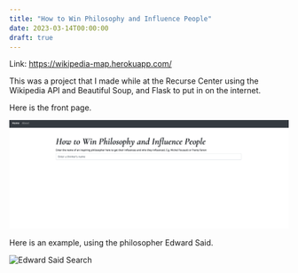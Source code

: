 ```yaml
---
title: "How to Win Philosophy and Influence People"
date: 2023-03-14T00:00:00
draft: true
---
```


Link: https://wikipedia-map.herokuapp.com/

This was a project that I made while at the Recurse Center using the Wikipedia API and Beautiful Soup, and Flask to put in on the internet. 

Here is the front page.

![Frontpage](/static/frontpage.png)

Here is an example, using the philosopher Edward Said.

![Edward Said Search](/static/edward_said_search.png)